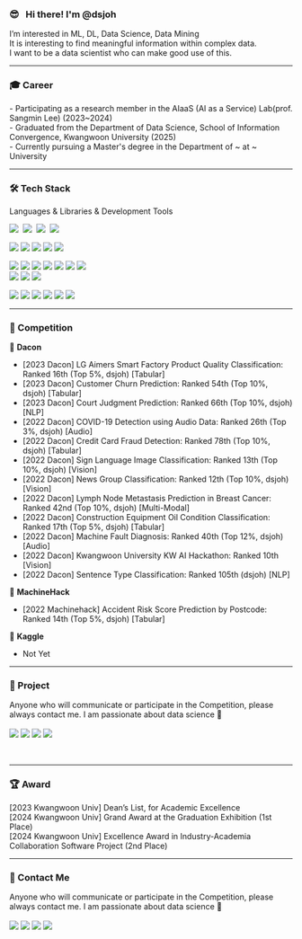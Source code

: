 ### 😎 &nbsp; Hi there! I'm <b> @dsjoh</b> <br/> 
<p>
I’m interested in ML, DL, Data Science, Data Mining </br>
It is interesting to find meaningful information within complex data. </br>
I want to be a data scientist who can make good use of this. </br>
</p>

-----------------------------------------------------

### 🎓 Career
<p>
-  Participating as a research member in the AIaaS (AI as a Service) Lab(prof. Sangmin Lee) (2023~2024) </br>
-  Graduated from the Department of Data Science, School of Information Convergence, Kwangwoon University (2025) </br>
-  Currently pursuing a Master's degree in the Department of ~ at ~ University </br>
</p>

-----------------------------------------------------


### 🛠 Tech Stack
Languages & Libraries & Development Tools </b>
<p>
 <img src="https://img.shields.io/badge/C-A8B9CC?style=flat-square&logo=C&logoColor=white"/></a>&nbsp
 <img src="https://img.shields.io/badge/C++-00599C?style=flat-square&logo=C%2B%2B&logoColor=white"/></a>&nbsp 
 <img src="https://img.shields.io/badge/Python-3766AB?style=flat-square&logo=Python&logoColor=white"/></a>&nbsp 
 <img src="https://img.shields.io/badge/Java-007396?style=flat-square&logo=Java&logoColor=white"/></a>&nbsp </br>
 
 <img src="https://img.shields.io/badge/PyTorch-EE4C2C?style=flat-square&logo=pytorch&logoColor=white"/></a> 
 <img src="https://img.shields.io/badge/TensorFlow-FF6F00?style=flat-square&logo=tensorflow&logoColor=white"/></a> 
 <img src="https://img.shields.io/badge/Scikit Learn-F7931E?style=flat-square&logo=scikitlearn&logoColor=white"/></a> 
 <img src="https://img.shields.io/badge/Pandas-150458?style=flat-square&logo=pandas&logoColor=white"/></a>
 <img src="https://img.shields.io/badge/OpenCV-5C3EE8?style=flat-square&logo=opencv&logoColor=white"/></a></br>
 
 <img src="https://img.shields.io/badge/Git-F05032?style=flat-square&logo=Git&logoColor=white"/></a> 
 <img src="https://img.shields.io/badge/Jupyter-F37626?style=flat-square&logo=Jupyter&logoColor=white"/></a> 
 <img src="https://img.shields.io/badge/Anaconda-44A833?style=flat-square&logo=anaconda&logoColor=white"/></a> 
 <img src="https://img.shields.io/badge/Visual Studio Code-007ACC?style=flat-square&logo=VisualStudioCode&logoColor=white"/></a> 
 <img src="https://img.shields.io/badge/Visual Studio-5C2D91?style=flat-square&logo=VisualStudio&logoColor=white"/></a>
 <img src="https://img.shields.io/badge/IntelliJ-000000?style=flat-square&logo=intellijidea&logoColor=white"/></a> 
 <img src="https://img.shields.io/badge/Android-3DDC84?style=flat-square&logo=Android&logoColor=white"/></a>  
 <img src="https://img.shields.io/badge/Linux-FCC624?style=flat-square&logo=linux&logoColor=white"/></a>
 <img src="https://img.shields.io/badge/Docker-2496ED?style=flat-square&logo=docker&logoColor=white"/></a>
 <img src="https://img.shields.io/badge/MySQL-4479A1?style=flat-square&logo=mysql&logoColor=white"/></a> </br>
 
 <img src="https://img.shields.io/badge/Slack-4A154B?style=flat-square&logo=slack&logoColor=white"/></a>
 <img src="https://img.shields.io/badge/Figma-F24E1E?style=flat-square&logo=figma&logoColor=white"/></a>
 <img src="https://img.shields.io/badge/Notion-000000?style=flat-square&logo=notion&logoColor=white"/></a>
 <img src="https://img.shields.io/badge/Disocrd-5865F2?style=flat-square&logo=discord&logoColor=white"/></a>
 <img src="https://img.shields.io/badge/Zoom-0B5CFF?style=flat-square&logo=zoom&logoColor=white"/></a>
 <img src="https://img.shields.io/badge/Google Meet-00897B?style=flat-square&logo=googlemeet&logoColor=white"/></a>
</p>

-----------------------------------------------------

### 🏅 Competition
<p>

🥇 **Dacon** </b> <br>
-  [2023 Dacon] LG Aimers Smart Factory Product Quality Classification: Ranked 16th (Top 5%, dsjoh) [Tabular]
-  [2023 Dacon] Customer Churn Prediction: Ranked 54th (Top 10%, dsjoh) [Tabular]
-  [2023 Dacon] Court Judgment Prediction: Ranked 66th (Top 10%, dsjoh) [NLP]
-  [2022 Dacon] COVID-19 Detection using Audio Data: Ranked 26th (Top 3%, dsjoh) [Audio]
-  [2022 Dacon] Credit Card Fraud Detection: Ranked 78th (Top 10%, dsjoh) [Tabular]
-  [2022 Dacon] Sign Language Image Classification: Ranked 13th (Top 10%, dsjoh) [Vision]
-  [2022 Dacon] News Group Classification: Ranked 12th (Top 10%, dsjoh) [Vision]
-  [2022 Dacon] Lymph Node Metastasis Prediction in Breast Cancer: Ranked 42nd (Top 10%, dsjoh) [Multi-Modal]
-  [2022 Dacon] Construction Equipment Oil Condition Classification: Ranked 17th (Top 5%, dsjoh) [Tabular]
-  [2022 Dacon] Machine Fault Diagnosis: Ranked 40th (Top 12%, dsjoh) [Audio]
-  [2022 Dacon] Kwangwoon University KW AI Hackathon: Ranked 10th [Vision]
-  [2022 Dacon] Sentence Type Classification: Ranked 105th (dsjoh) [NLP]

🥈 **MachineHack** </b> <br>
  - [2022 Machinehack] Accident Risk Score Prediction by Postcode: Ranked 14th (Top 5%, dsjoh) [Tabular]

🥉 **Kaggle** </b> <br>
  - Not Yet
 
</p>

-----------------------------------------------------

### 🎯 Project
<p>
 Anyone who will communicate or participate in the Competition, please always contact me. I am passionate about data science 👀 <br><br>
 <a href="mailto:dsjoh24@gmail.com"><img src="https://img.shields.io/badge/Gmail-d14836?style=flat-square&logo=Gmail&logoColor=white&link=viliketh1s98@naver.com"/></a>
 <a href="https://dacon.io/myprofile/445044/home"><img src="https://img.shields.io/badge/Dacon-3B7BDE?style=flat-square&logo=Dacon&logoColor=white&link=viliketh1s98@naver.com"/></a>
 <a href="https://www.kaggle.com/dsjoh24" target="_blank"><img src="https://img.shields.io/badge/Kaggle-20BEFF?style=flat-square&logo=Kaggle&logoColor=white"/></a>
 <a href="https://www.linkedin.com/in/dsjoh24/"><img src="https://img.shields.io/badge/LinkedIn-0A66C2?style=flat-square&logo=LinkedIn&logoColor=#0A66C2"/></a>
</p><br>

-----------------------------------------------------

### 🏆 Award
<p>
[2023 Kwangwoon Univ] Dean’s List, for Academic Excellence <br>
[2024 Kwangwoon Univ] Grand Award at the Graduation Exhibition (1st Place) <br>
[2024 Kwangwoon Univ] Excellence Award in Industry-Academia Collaboration Software Project (2nd Place) <br>
</p>


-----------------------------------------------------

### 📢 Contact Me
<p>
 Anyone who will communicate or participate in the Competition, please always contact me. I am passionate about data science 👀 <br><br>
 <a href="mailto:dsjoh24@gmail.com"><img src="https://img.shields.io/badge/Gmail-d14836?style=flat-square&logo=Gmail&logoColor=white&link=viliketh1s98@naver.com"/></a>
 <a href="https://dacon.io/myprofile/445044/home"><img src="https://img.shields.io/badge/Dacon-3B7BDE?style=flat-square&logo=Dacon&logoColor=white&link=viliketh1s98@naver.com"/></a>
 <a href="https://www.kaggle.com/dsjoh24" target="_blank"><img src="https://img.shields.io/badge/Kaggle-20BEFF?style=flat-square&logo=Kaggle&logoColor=white"/></a>
 <a href="https://www.linkedin.com/in/dsjoh24/"><img src="https://img.shields.io/badge/LinkedIn-0A66C2?style=flat-square&logo=LinkedIn&logoColor=#0A66C2"/></a>
</p><br>
  
  
  <!---
dsjoh/dsjoh is a ✨ special ✨ repository because its `README.md` (this file) appears on your GitHub profile.
You can click the Preview link to take a look at your changes.
--->
